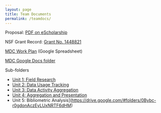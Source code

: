 ```yaml
---
layout: page
title: Team Documents
permalink: /teamdocs/
---
```


Proposal: [PDF on eScholarship](http://escholarship.org/uc/item/9kf081vf)

NSF Grant Record: [Grant No. 1448821](http://www.nsf.gov/awardsearch/showAward?AWD_ID=1448821&HistoricalAwards=false)

[MDC Work Plan](https://docs.google.com/spreadsheets/d/1Fmnnu8IwoOSUtQq24h_NszUxEknvdtCeEJkW8i7BJ8E/edit) (Google Spreadsheet)

[MDC Google Docs folder](https://drive.google.com/#folders/0Bwq_OgwoRF1AekZaTkRwNUlUd3M)

Sub-folders

* [Unit 1: Field Research](https://drive.google.com/#folders/0Bybc-r0gdonAaXU0dGI4YzdEMWc)
* [Unit 2: Data Usage Tracking](https://drive.google.com/#folders/0Bybc-r0gdonARkRYN2lNNWV5Tzg)
* [Unit 3: Data Activity Aggregation](https://drive.google.com/#folders/0Bybc-r0gdonAS19RZ05yVEpSalk)
* [Unit 4: Aggregation and Presentation](https://drive.google.com/#folders/0Bybc-r0gdonAZi0wd1JMenhUT2M)
* Unit 5: Bibliometric Analysis](https://drive.google.com/#folders/0Bybc-r0gdonAczEyLUxNRTF6dHM)
